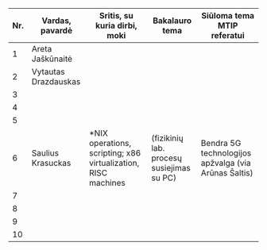 | Nr. | Vardas, pavardė      | Sritis, su kuria dirbi, moki                                     | Bakalauro tema                                | Siūloma tema MTIP referatui                                                        |
|-----|----------------------|------------------------------------------------------------------|-----------------------------------------------|------------------------------------------------------------------------------------|
|   1 | Areta Jaškūnaitė     |
|   2 | Vytautas Drazdauskas |
|   3 | 
|   4 | 
|   5 | 
|   6 | Saulius Krasuckas    | \*NIX operations, scripting; x86 virtualization, RISC machines   | (fizikinių lab. procesų susiejimas su PC)     | Bendra 5G technologijos apžvalga (via Arūnas Šaltis)                               |
|   7 | 
|   8 | 
|   9 | 
|  10 | 
